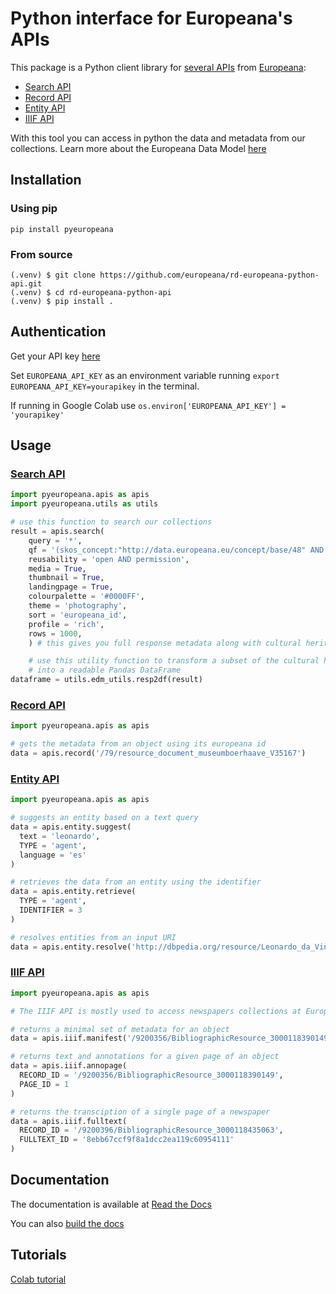# Python interface for Europeana's APIs

This package is a Python client library for [several APIs](https://pro.europeana.eu/page/apis) from [Europeana](https://pro.europeana.eu/):

* [Search API](https://pro.europeana.eu/page/search)
* [Record API](https://pro.europeana.eu/page/record)
* [Entity API](https://pro.europeana.eu/page/entity)
* [IIIF API](https://pro.europeana.eu/page/iiif)

With this tool you can access in python the data and metadata from our collections. Learn more about the Europeana Data Model [here](https://pro.europeana.eu/page/edm-documentation)

## Installation

### Using pip

`pip install pyeuropeana`

### From source

```
(.venv) $ git clone https://github.com/europeana/rd-europeana-python-api.git
(.venv) $ cd rd-europeana-python-api
(.venv) $ pip install .
```

## Authentication

Get your API key [here](https://pro.europeana.eu/pages/get-api)

Set `EUROPEANA_API_KEY` as an environment variable running `export EUROPEANA_API_KEY=yourapikey` in the terminal.

If running in Google Colab use `os.environ['EUROPEANA_API_KEY'] = 'yourapikey'`

## Usage

### [Search API](https://pro.europeana.eu/page/search)

```python
import pyeuropeana.apis as apis
import pyeuropeana.utils as utils

# use this function to search our collections
result = apis.search(
    query = '*',
    qf = '(skos_concept:"http://data.europeana.eu/concept/base/48" AND TYPE:IMAGE)',
    reusability = 'open AND permission',
    media = True,
    thumbnail = True,
    landingpage = True,
    colourpalette = '#0000FF',
    theme = 'photography',
    sort = 'europeana_id',
    profile = 'rich',
    rows = 1000,
    ) # this gives you full response metadata along with cultural heritage object metadata

    # use this utility function to transform a subset of the cultural heritage object metadata
    # into a readable Pandas DataFrame
dataframe = utils.edm_utils.resp2df(result)
```

### [Record API](https://pro.europeana.eu/page/record)

```python
import pyeuropeana.apis as apis

# gets the metadata from an object using its europeana id
data = apis.record('/79/resource_document_museumboerhaave_V35167')
```

### [Entity API](https://pro.europeana.eu/page/entity)

```python
import pyeuropeana.apis as apis

# suggests an entity based on a text query
data = apis.entity.suggest(
  text = 'leonardo',
  TYPE = 'agent',
  language = 'es'
)

# retrieves the data from an entity using the identifier
data = apis.entity.retrieve(
  TYPE = 'agent',
  IDENTIFIER = 3
)

# resolves entities from an input URI
data = apis.entity.resolve('http://dbpedia.org/resource/Leonardo_da_Vinci')
```

### [IIIF API](https://pro.europeana.eu/page/iiif)

```python
import pyeuropeana.apis as apis

# The IIIF API is mostly used to access newspapers collections at Europeana

# returns a minimal set of metadata for an object
data = apis.iiif.manifest('/9200356/BibliographicResource_3000118390149')

# returns text and annotations for a given page of an object
data = apis.iiif.annopage(
  RECORD_ID = '/9200356/BibliographicResource_3000118390149',
  PAGE_ID = 1
)

# returns the transciption of a single page of a newspaper
data = apis.iiif.fulltext(
  RECORD_ID = '/9200396/BibliographicResource_3000118435063',
  FULLTEXT_ID = '8ebb67ccf9f8a1dcc2ea119c60954111'
)

```

## Documentation

The documentation is available at [Read the Docs](https://rd-europeana-python-api.readthedocs.io/en/stable/index.html)

You can also [build the docs](docs/README.md)

## Tutorials

[Colab tutorial](https://colab.research.google.com/drive/1VZJn9JKqziSF2jVQz1HRsvgbUZ0FM7qD?usp=sharing)
